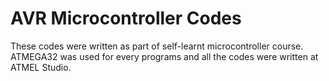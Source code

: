 # AVR Microcontroller Codes

These codes were written as part of self-learnt microcontroller course. ATMEGA32 was used for every programs and all the codes were written at ATMEL Studio. 
